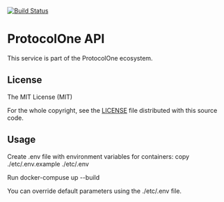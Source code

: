 [![Build Status](https://travis-ci.org/ProtocolONE/api.protocol.one.svg?branch=master)](https://travis-ci.org/ProtocolONE/api.protocol.one)

ProtocolOne API
===============

This service is part of the ProtocolOne ecosystem.



License
-------
The MIT License (MIT)

For the whole copyright, see the [LICENSE](LICENSE) file distributed with this 
source code.

Usage
-----
Create .env file with environment variables for containers:
  copy ./etc/.env.example ./etc/.env

Run 
  docker-compuse up --build

You can override default parameters using the ./etc/.env file.